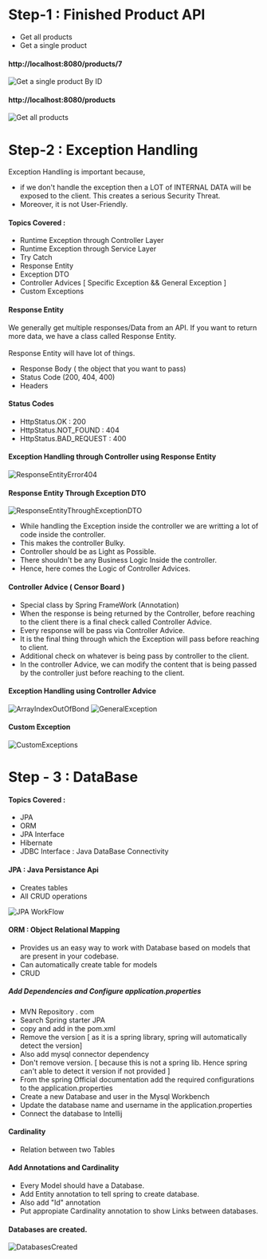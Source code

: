 # Step-1 : Finished Product API

- Get all products
- Get a single product

#### http://localhost:8080/products/7
![Get a single product By ID](assets/getProductById.png)

#### http://localhost:8080/products
![Get all products](assets/getAllProducts.png)

# Step-2 : Exception Handling
Exception Handling is important because, 
- if we don't handle the exception then a LOT of INTERNAL DATA will be exposed to the client. This creates a serious Security Threat. 
- Moreover, it is not User-Friendly.

#### Topics Covered : 
- Runtime Exception through Controller Layer
- Runtime Exception through Service Layer
- Try Catch
- Response Entity
- Exception DTO
- Controller Advices [ Specific Exception && General Exception ]
- Custom Exceptions

#### Response Entity

We generally get multiple responses/Data from an API. If you want to return more data, we have a class called Response Entity.
<br><br>
Response Entity will have lot of things. 
- Response Body ( the object that you want to pass)
- Status Code (200, 404, 400)
- Headers

#### Status Codes
- HttpStatus.OK : 200
- HttpStatus.NOT_FOUND : 404
- HttpStatus.BAD_REQUEST : 400

#### Exception Handling through Controller using Response Entity
![ResponseEntityError404](assets/ResponseEntityError404.png)

#### Response Entity Through Exception DTO
![ResponseEntityThroughExceptionDTO](assets/ResponseEntityThroughExceptionDto.png)

- While handling the Exception inside the controller we are writting a lot of code inside the controller. 
- This makes the controller Bulky.
- Controller should be as Light as Possible.
- There shouldn't be any Business Logic Inside the controller.
- Hence, here comes the Logic of Controller Advices.

#### Controller Advice  ( Censor Board )
- Special class by Spring FrameWork (Annotation)
- When the response is being returned by the Controller, before reaching to the client there is a final check called Controller Advice.
- Every response will be pass via Controller Advice.
- It is the final thing through which the Exception will pass before reaching to client.
- Additional check on whatever is being pass by controller to the client.
- In the controller Advice, we can modify the content that is being passed by the controller just before reaching to the client.

#### Exception Handling using Controller Advice
![ArrayIndexOutOfBond](assets/ArrayIndexOutOfBondException.png)
![GeneralException](assets/GeneralExceptions.png)

#### Custom Exception
![CustomExceptions](assets/CustomExceptions.png)

# Step - 3 : DataBase

#### Topics Covered :
- JPA 
- ORM 
- JPA Interface
- Hibernate
- JDBC Interface : Java DataBase Connectivity

#### JPA : Java Persistance Api
- Creates tables
- All CRUD operations

![JPA WorkFlow](assets/JpaWorkFlow.png)

#### ORM : Object Relational Mapping 
- Provides us an easy way to work with Database based on models that are present in your codebase.
- Can automatically create table for models
- CRUD

##### Add Dependencies and Configure application.properties

- MVN Repository . com
- Search Spring starter JPA
- copy and add in the pom.xml
- Remove the version [ as it is a spring library, spring will automatically detect the version]
- Also add mysql connector dependency 
- Don't remove version. [ because this is not a spring lib. Hence spring can't able to detect it version if not provided ]
- From the spring Official documentation add the required configurations to the application.properties
- Create a new Database and user in the Mysql Workbench
- Update the database name and username in the application.properties
- Connect the database to Intellij

#### Cardinality
- Relation between two Tables

#### Add Annotations and Cardinality
- Every Model should have a Database.
- Add Entity annotation to tell spring to create database.
- Also add "Id" annotation
- Put appropiate Cardinality annotation to show Links between databases.

#### Databases are created.
![DatabasesCreated](assets/DatabasesCreated.png)
